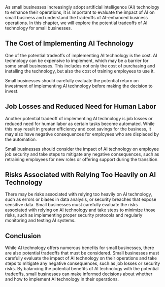 
As small businesses increasingly adopt artificial intelligence (AI) technology to enhance their operations, it is important to evaluate the impact of AI on small business and understand the tradeoffs of AI-enhanced business operations. In this chapter, we will explore the potential tradeoffs of AI technology for small businesses.

The Cost of Implementing AI Technology
--------------------------------------

One of the potential tradeoffs of implementing AI technology is the cost. AI technology can be expensive to implement, which may be a barrier for some small businesses. This includes not only the cost of purchasing and installing the technology, but also the cost of training employees to use it.

Small businesses should carefully evaluate the potential return on investment of implementing AI technology before making the decision to invest.

Job Losses and Reduced Need for Human Labor
-------------------------------------------

Another potential tradeoff of implementing AI technology is job losses or reduced need for human labor as certain tasks become automated. While this may result in greater efficiency and cost savings for the business, it may also have negative consequences for employees who are displaced by the automation.

Small businesses should consider the impact of AI technology on employee job security and take steps to mitigate any negative consequences, such as retraining employees for new roles or offering support during the transition.

Risks Associated with Relying Too Heavily on AI Technology
----------------------------------------------------------

There may be risks associated with relying too heavily on AI technology, such as errors or biases in data analysis, or security breaches that expose sensitive data. Small businesses must carefully evaluate the risks associated with relying on AI technology and take steps to minimize those risks, such as implementing proper security protocols and regularly monitoring and testing AI systems.

Conclusion
----------

While AI technology offers numerous benefits for small businesses, there are also potential tradeoffs that must be considered. Small businesses must carefully evaluate the impact of AI technology on their operations and take steps to mitigate any negative consequences, such as job losses or security risks. By balancing the potential benefits of AI technology with the potential tradeoffs, small businesses can make informed decisions about whether and how to implement AI technology in their operations.
